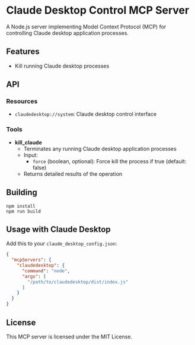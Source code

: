 # Claude Desktop Control MCP Server

A Node.js server implementing Model Context Protocol (MCP) for controlling Claude desktop application processes.

## Features

- Kill running Claude desktop processes

## API

### Resources

- `claudedesktop://system`: Claude desktop control interface

### Tools

- **kill_claude**
  - Terminates any running Claude desktop application processes
  - Input:
    - `force` (boolean, optional): Force kill the process if true (default: false)
  - Returns detailed results of the operation

## Building

```
npm install
npm run build
```

## Usage with Claude Desktop
Add this to your `claude_desktop_config.json`:
```json
{
  "mcpServers": {
    "claudedesktop": {
      "command": "node",
      "args": [
        "/path/to/claudedesktop/dist/index.js"
      ]
    }
  }
}
```

## License

This MCP server is licensed under the MIT License.